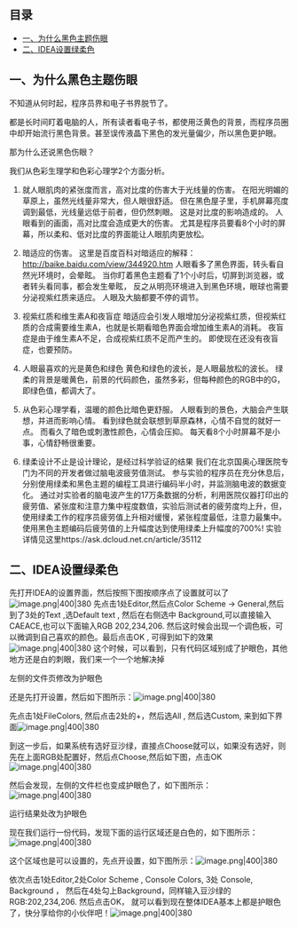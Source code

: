 ## 目录

- [一、为什么黑色主题伤眼](#%E4%B8%80%E3%80%81%E4%B8%BA%E4%BB%80%E4%B9%88%E9%BB%91%E8%89%B2%E4%B8%BB%E9%A2%98%E4%BC%A4%E7%9C%BC)
- [二、IDEA设置绿柔色](#%E4%BA%8C%E3%80%81IDEA%E8%AE%BE%E7%BD%AE%E7%BB%BF%E6%9F%94%E8%89%B2)

## 一、为什么黑色主题伤眼

不知道从何时起，程序员界和电子书界脱节了。

都是长时间盯着电脑的人，所有读者看电子书，都使用泛黄色的背景，而程序员圈中却开始流行黑色背景。甚至误传液晶下黑色的发光量偏少，所以黑色更护眼。

那为什么还说黑色伤眼？

我们从色彩生理学和色彩心理学2个方面分析。

1. 就人眼肌肉的紧张度而言，高对比度的伤害大于光线量的伤害。 在阳光明媚的草原上，虽然光线量非常大，但人眼很舒适。 但在黑色屋子里，手机屏幕亮度调到最低，光线量远低于前者，但仍然刺眼。 这是对比度的影响造成的。 人眼看到的画面，高对比度会造成更大的伤害。 尤其是程序员要看8个小时的屏幕，所以柔和、低对比度的界面能让人眼肌肉更放松。

2. 暗适应的伤害。 这里是百度百科对暗适应的解释：http://baike.baidu.com/view/344920.htm 人眼看多了黑色界面，转头看自然光环境时，会晕眩。 当你盯着黑色主题看了1个小时后，切屏到浏览器，或者转头看同事，都会发生晕眩， 反之从明亮环境进入到黑色环境，眼球也需要分泌视紫红质来适应。 人眼及大脑都要不停的调节。

3. 视紫红质和维生素A和夜盲症 暗适应会引发人眼增加分泌视紫红质，但视紫红质的合成需要维生素A，也就是长期看暗色界面会增加维生素A的消耗。 夜盲症是由于维生素A不足，合成视紫红质不足而产生的。 即使现在还没有夜盲症，也要预防。

4. 人眼最喜欢的光是黄色和绿色 黄色和绿色的波长，是人眼最放松的波长。 绿柔的背景是暖黄色，前景的代码颜色，虽然多彩，但每种颜色的RGB中的G，即绿色值，都调大了。

5. 从色彩心理学看，温暖的颜色比暗色更舒服。 人眼看到的景色，大脑会产生联想，并进而影响心情。 看到绿色就会联想到草原森林，心情不自觉的就好一点。 而看久了暗色或刺激性颜色，心情会压抑。 每天看8个小时屏幕不是小事，心情舒畅很重要。

6. 绿柔设计不止是设计理论，是经过科学验证的结果 我们在北京国奥心理医院专门为不同的开发者做过脑电波疲劳值测试。 参与实验的程序员在充分休息后，分别使用绿柔和黑色主题的编程工具进行编码半小时，并监测脑电波的数据变化。 通过对实验者的脑电波产生的17万条数据的分析，利用医院仪器打印出的疲劳值、紧张度和注意力集中程度数值，实验后测试者的疲劳度均上升，但， 使用绿柔工作的程序员疲劳值上升相对缓慢，紧张程度最低，注意力最集中。 使用黑色主题编码后疲劳值的上升幅度达到使用绿柔上升幅度的700%! 实验详情见这里https://ask.dcloud.net.cn/article/35112

## 二、IDEA设置绿柔色

先打开IDEA的设置界面，然后按照下图按顺序点了设置就可以了![image.png|400|380](https://my-obsidian-image.oss-cn-guangzhou.aliyuncs.com/2024/04/ce6259a1f9f9b4e27882d429ecdbcab0.png)
先点击1处Editor,然后点Color Scheme -> General,然后到了3处的Text ,选Default text , 然后在右侧选中 Background,可以直接输入CAEACE,也可以下面输入RGB 202,234,206. 然后这时候会出现一个调色板，可以微调到自己喜欢的颜色。最后点击OK , 可得到如下的效果![image.png|400|380](https://my-obsidian-image.oss-cn-guangzhou.aliyuncs.com/2024/04/d0405a0780b78750064941f99dd59471.png)
这个时候，可以看到，只有代码区域别成了护眼色，其他地方还是白的刺眼，我们来一个一个地解决掉

左侧的文件页修改为护眼色

还是先打开设置，然后如下图所示：![image.png|400|380](https://my-obsidian-image.oss-cn-guangzhou.aliyuncs.com/2024/04/d0608943cdc9593f2b006dc70683957f.png)



先点击1处FileColors, 然后点击2处的+，然后选All , 然后选Custom, 来到如下界面![image.png|400|380](https://my-obsidian-image.oss-cn-guangzhou.aliyuncs.com/2024/04/abd0f37ad2eccd9ff0c085c0fbd7109d.png)


到这一步后，如果系统有选好豆沙绿，直接点Choose就可以，如果没有选好，则先在上面RGB处配置好，然后点Choose,然后如下图，点击OK![image.png|400|380](https://my-obsidian-image.oss-cn-guangzhou.aliyuncs.com/2024/04/7e4967000c7a05513eb51cce2b2413ca.png)


然后会发现，左侧的文件栏也变成护眼色了，如下图所示：![image.png|400|380](https://my-obsidian-image.oss-cn-guangzhou.aliyuncs.com/2024/04/a5e1025db57839c34a4a7bd52ce98c48.png)


运行结果处改为护眼色

现在我们运行一份代码，发现下面的运行区域还是白色的，如下图所示：![image.png|400|380](https://my-obsidian-image.oss-cn-guangzhou.aliyuncs.com/2024/04/42f67cf64a1f14945745b9acb72a2602.png)


这个区域也是可以设置的，先点开设置，如下图所示：![image.png|400|380](https://my-obsidian-image.oss-cn-guangzhou.aliyuncs.com/2024/04/762339fcb110bc61d05278b2fb6501e7.png)


依次点击1处Editor,2处Color Scheme , Console Colors, 3处 Console, Background ， 然后在4处勾上Background，同样输入豆沙绿的RGB:202,234,206. 然后点击OK， 就可以看到现在整体IDEA基本上都是护眼色了，快分享给你的小伙伴吧！![image.png|400|380](https://my-obsidian-image.oss-cn-guangzhou.aliyuncs.com/2024/04/80e860b840368a412e764a590cb856a8.png)
